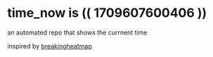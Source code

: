 # time_now is (( 1709607600406 ))

an automated repo that shows the currnent time

inspired by [breakingheatmap](https://github.com/breakingheatmap/breakingheatmap)
